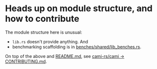 # Heads up on module structure, and how to contribute

The module structure here is unusual:
- `lib.rs` doesn't provide anything. And
- benchmarking scaffolding is in [benches/shared/lib_benches.rs](benches/shared/lib_benches.rs).

On top of the above and [README.md](README.md), see [cami-rs/cami ->
CONTRIBUTING.md](https://github.com/cami-rs/cami/blob/main/CONTRIBUTING.md).
